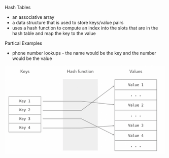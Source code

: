 Hash Tables

* an associative array
* a data structure that is used to store keys/value pairs
* uses a hash function to compute an index into the slots that are in the hash table and map the key to the value

Partical Examples 
* phone number lookups - the name would be the key and the number would be the value

![Alt text](image.png)
